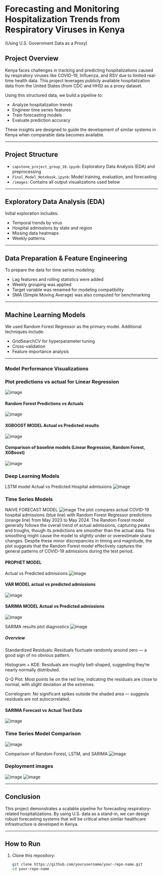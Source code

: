# Forecasting and Monitoring Hospitalization Trends from Respiratory Viruses in Kenya  
(Using U.S. Government Data as a Proxy)

## Project Overview

Kenya faces challenges in tracking and predicting hospitalizations caused by respiratory viruses like COVID-19, Influenza, and RSV due to limited real-time health data. This project leverages publicly available hospitalization data from the United States (from CDC and HHS) as a proxy dataset.

Using this structured data, we build a pipeline to:
- Analyze hospitalization trends
- Engineer time series features
- Train forecasting models
- Evaluate prediction accuracy

These insights are designed to guide the development of similar systems in Kenya when comparable data becomes available.

---

## Project Structure

- `capstone_project_group_10.ipynb`: Exploratory Data Analysis (EDA) and preprocessing
- `Final_Model_Notebook.ipynb`: Model training, evaluation, and forecasting
- `/images`: Contains all output visualizations used below

---


## Exploratory Data Analysis (EDA)

Initial exploration includes:
- Temporal trends by virus
- Hospital admissions by state and region
- Missing data heatmaps
- Weekly patterns

---

## Data Preparation & Feature Engineering

To prepare the data for time series modeling:
- Lag features and rolling statistics were added
- Weekly grouping was applied
- Target variable was renamed for modeling compatibility
- SMA (Simple Moving Average) was also computed for benchmarking

---

## Machine Learning Models

We used Random Forest Regressor as the primary model. Additional techniques include:
- GridSearchCV for hyperparameter tuning
- Cross-validation
- Feature importance analysis

---

### Model Performance Visualizations
### Plot predictions vs actual for Linear Regression
![image](https://github.com/user-attachments/assets/4dc3c436-6271-4943-b3df-fa9c619a3892)

#### Random Forest Predictions vs Actuals
![image](https://github.com/user-attachments/assets/f749d9fc-72a7-404c-8121-4850a95f6624)

#### XGBOOST MODEL Actual vs Predicted results
![image](https://github.com/user-attachments/assets/546fad9f-ab55-443b-ab74-46c76987fd99)

#### Comparison of baseline models (Linear Regression, Random Forest, XGBoost)
![image](https://github.com/user-attachments/assets/4061663f-3c87-4826-93b6-a3097b55ad68)


### Deep Learning Models
LSTM model Actual vs Predicted Hospital admissions
![image](https://github.com/user-attachments/assets/267aab50-1462-4842-9ee8-0526aca0ec93)


### Time Series Models
NAIVE FORECAST MODEL
![image](https://github.com/user-attachments/assets/479a9341-493c-4104-840e-28de5a8dbbb0)
The plot compares actual COVID-19 hospital admissions (blue line) with Random Forest Regressor predictions (orange line) from May 2023 to May 2024. The Random Forest model generally follows the overall trend of actual admissions, capturing peaks and troughs, though its predictions are smoother than the actual data. This smoothing might cause the model to slightly under or overestimate sharp changes. Despite these minor discrepancies in timing and magnitude, the plot suggests that the Random Forest model effectively captures the general patterns of COVID-19 admissions during the test period.

#### PROPHET MODEL
Actual vs Predicted admissions
![image](https://github.com/user-attachments/assets/21d638af-602c-42b7-8319-bc68becf76cb)

#### VAR MODEL actual vs predicted admissions
![image](https://github.com/user-attachments/assets/0c307da3-8383-475e-aa99-d8a3bba40b17)


#### SARIMA MODEL Actual vs Predicted admissions
![image](https://github.com/user-attachments/assets/f292a831-7f45-4b16-8996-d791d2194d29)

SARIMA results plot diagnostics 
![image](https://github.com/user-attachments/assets/6a7ee8ba-b106-4986-aff6-c7241419b3e8)

##### Overview

Standardized Residuals: Residuals fluctuate randomly around zero — a good sign of no obvious pattern.

Histogram + KDE: Residuals are roughly bell-shaped, suggesting they’re nearly normally distributed.

Q-Q Plot: Most points lie on the red line, indicating the residuals are close to normal, with slight deviation at the extremes.

Correlogram: No significant spikes outside the shaded area — suggests residuals are not autocorrelated.

#### SARIMA Forecast vs Actual Test Data
![image](https://github.com/user-attachments/assets/03659351-3bdc-4bdf-8dc7-31941118d79b)

### Time Series Model Comparison
![image](https://github.com/user-attachments/assets/f0e636f9-8726-499f-b858-e6229490b9e8)

Comparison of Random Forest, LSTM, and SARIMA
![image](https://github.com/user-attachments/assets/03970e71-d762-40f2-9772-0f3598f743a2)

### Deployment images
![image](https://github.com/user-attachments/assets/f8736de7-fe6a-46c1-a2c6-895aad653af0)
![image](https://github.com/user-attachments/assets/a9e47f75-b60b-402e-81f9-eeaaa1b4a77a)

---

## Conclusion

This project demonstrates a scalable pipeline for forecasting respiratory-related hospitalizations. By using U.S. data as a stand-in, we can design robust forecasting systems that will be critical when similar healthcare infrastructure is developed in Kenya.

---

## How to Run

1. Clone this repository:
   ```bash
   git clone https://github.com/yourusername/your-repo-name.git
   cd your-repo-name

